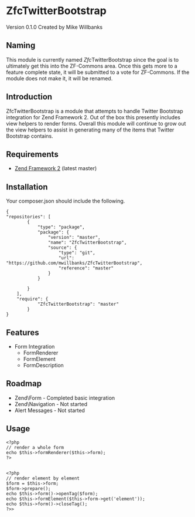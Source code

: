 ZfcTwitterBootstrap
===================
Version 0.1.0 Created by Mike Willbanks

Naming
------

This module is currently named *Zfc*TwitterBootstrap since the goal is to
ultimately get this into the ZF-Commons area.  Once this gets more to a
feature complete state, it will be submitted to a vote for ZF-Commons.
If the module does not make it, it will be renamed.

Introduction
------------

ZfcTwitterBootstrap is a module that attempts to handle Twitter Bootstrap
integration for Zend Framework 2.  Out of the box this presently includes
view helpers to render forms.  Overall this module will continue to grow
out the view helpers to assist in generating many of the items that Twitter
Bootstrap contains.

Requirements
------------

* [Zend Framework 2](https://github.com/zendframework/zf2) (latest master)

Installation
------------
Your composer.json should include the following. 

	{
	"repositories": [
	        {
	            "type": "package",
	            "package": {
	                "version": "master",
	                "name": "ZfcTwitterBootstrap",
	                "source": {
	                    "type": "git",
	                    "url": "https://github.com/mwillbanks/ZfcTwitterBootstrap",
	                    "reference": "master"
	                } 
	            }

	        }
	    ],
		"require": {
		        "ZfcTwitterBootstrap": "master"
		    }
    }
 

Features
--------
* Form Integration
  * FormRenderer
  * FormElement
  * FormDescription

Roadmap
-------

* Zend\Form - Completed basic integration
* Zend\Navigation - Not started
* Alert Messages - Not started

Usage
-----

    <?php
    // render a whole form
    echo $this->formRenderer($this->form);
    ?>


    <?php
    // render element by element
    $form = $this->form;
    $form->prepare();
    echo $this->form()->openTag($form);
    echo $this->formElement($this->form->get('element'));
    echo $this->form()->closeTag();
    ?>>

